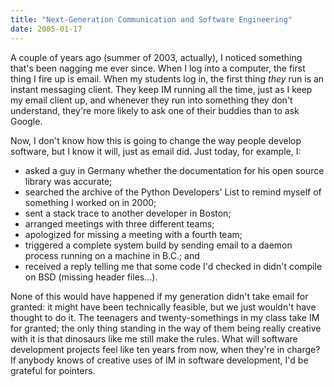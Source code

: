 ```yaml
---
title: "Next-Generation Communication and Software Engineering"
date: 2005-01-17
---
```

A couple of years ago (summer of 2003, actually), I noticed something that's been nagging me ever since.  When I log into a computer, the first thing I fire up is email.  When my students log in, the first thing <em>they</em> run is an instant messaging client.  They keep IM running all the time, just as I keep my email client up, and whenever they run into something they don't understand, they're more likely to ask one of their buddies than to ask Google.

Now, I don't know how this is going to change the way people develop software, but I know it will, just as email did.  Just today, for example, I:
<ul>
  <li>asked a guy in Germany whether the documentation for his open source library was accurate;</li>
  <li>searched the archive of the Python Developers' List to remind myself of something I worked on in 2000;</li>
  <li>sent a stack trace to another developer in Boston;</li>
  <li>arranged meetings with three different teams;</li>
  <li>apologized for missing a meeting with a fourth team;</li>
  <li>triggered a complete system build by sending email to a daemon process running on a machine in B.C.; and</li>
  <li>received a reply telling me that some code I'd checked in didn't compile on BSD (missing header files…).</li>
</ul>
None of this would have happened if my generation didn't take email for granted: it might have been technically feasible, but we just wouldn't have thought to do it.  The teenagers and twenty-somethings in my class take IM for granted; the only thing standing in the way of them being really creative with it is that dinosaurs like me still make the rules.  What will software development projects feel like ten years from now, when they're in charge?  If anybody knows of creative uses of IM in software development, I'd be grateful for pointers.
